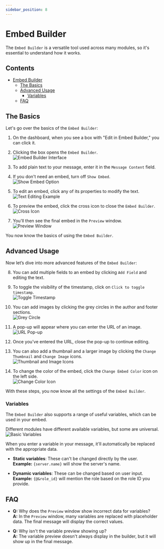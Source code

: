 ```yaml
---
sidebar_position: 8
---
```


# Embed Builder

The `Embed Builder` is a versatile tool used across many modules, so it's essential to understand how it works.

## Contents

- [Embed Builder](#embed-builder)
  - [The Basics](#the-basics)
  - [Advanced Usage](#advanced-usage)
    - [Variables](#variables)
  - [FAQ](#faq)

## The Basics

Let's go over the basics of the `Embed Builder`:

1. On the dashboard, when you see a box with "Edit in Embed Builder," you can click it.
2. Clicking the box opens the `Embed Builder`.<br/>
   ![Embed Builder Interface](./img/EmbedBuilder-Full.png)

3. To add plain text to your message, enter it in the `Message Content` field.

4. If you don't need an embed, turn off `Show Embed`.<br/>
   ![Show Embed Option](./img/EmbedBuilder-Show.png)

5. To edit an embed, click any of its properties to modify the text.<br/>
   ![Text Editing Example](./modules/img/MessageSender-EnterMsg.png)

6. To preview the embed, click the cross icon to close the `Embed Builder`.<br/>
   ![Cross Icon](./img/EmbedBuilder-Cross.png)

7. You'll then see the final embed in the `Preview` window.<br/>
   ![Preview Window](./img/EmbedBuilder-Preview.png)

You now know the basics of using the `Embed Builder`.

## Advanced Usage

Now let’s dive into more advanced features of the `Embed Builder`:

8. You can add multiple fields to an embed by clicking `Add Field` and editing the text.

9. To toggle the visibility of the timestamp, click on `Click to toggle timestamp`.<br/>
   ![Toggle Timestamp](./img/EmbedBuilder-ToggleTime.png)

10. You can add images by clicking the grey circles in the author and footer sections.<br/>
    ![Grey Circle](./img/EmbedBuilder-Circle.png)

11. A pop-up will appear where you can enter the URL of an image.<br/>
    ![URL Pop-up](./img/EmbedBuilder-URL.png)

12. Once you've entered the URL, close the pop-up to continue editing.

13. You can also add a thumbnail and a larger image by clicking the `Change Thumbnail` and `Change Image` icons.<br/>
    ![Thumbnail and Image Icons](./img/EmbedBuilder-Images.png)

14. To change the color of the embed, click the `Change Embed Color` icon on the left side.<br/>
    ![Change Color Icon](./img/EmbedBuilder-Color.png)

With these steps, you now know all the settings of the `Embed Builder`.

### Variables

The `Embed Builder` also supports a range of useful variables, which can be used in your embed.

Different modules have different available variables, but some are universal.<br/>
![Basic Variables](./img/EmbedBuilder-Variables.png)

When you enter a variable in your message, it'll automatically be replaced with the appropriate data. 

- **Static variables**: These can't be changed directly by the user.  
  **Example:** `{server.name}` will show the server's name.
  
- **Dynamic variables**: These can be changed based on user input.  
  **Example:** `{@&role_id}` will mention the role based on the role ID you provide.

## FAQ

- **Q:** Why does the `Preview` window show incorrect data for variables?<br/>
  **A:** In the `Preview` window, many variables are replaced with placeholder data. The final message will display the correct values.

- **Q:** Why isn't the variable preview showing up?<br/>
  **A:** The variable preview doesn't always display in the builder, but it will show up in the final message.